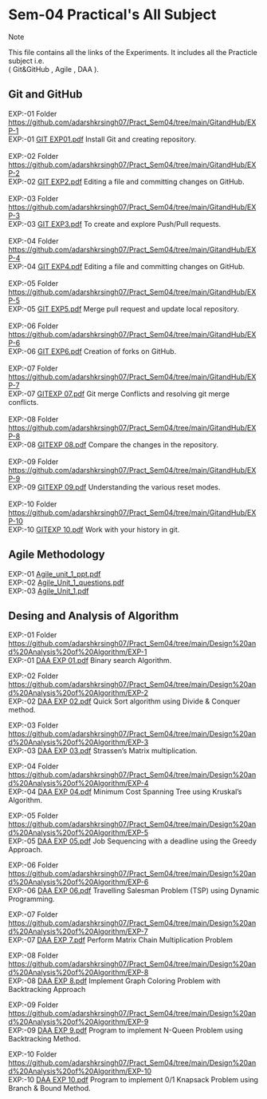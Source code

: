 # Sem-04 Practical's All Subject
> [!NOTE]
> This file contains all the links of the Experiments.
> It includes all the Practicle subject i.e.  
> ( Git&GitHub , Agile , DAA ).

## Git and GitHub   
EXP:-01  Folder https://github.com/adarshkrsingh07/Pract_Sem04/tree/main/GitandHub/EXP-1  
EXP:-01 [GIT EXP01.pdf](https://github.com/adarshkrsingh07/Pract_Sem04/files/14445228/GIT.EXP01.pdf) Install Git and creating repository.   
<br>
EXP:-02 Folder https://github.com/adarshkrsingh07/Pract_Sem04/tree/main/GitandHub/EXP-2      
EXP:-02 [GIT EXP2.pdf](https://github.com/adarshkrsingh07/Pract_Sem04/files/14445240/GIT.EXP2.pdf)   Editing a file and committing changes on GitHub.  
<br>
EXP:-03 Folder https://github.com/adarshkrsingh07/Pract_Sem04/tree/main/GitandHub/EXP-3  
EXP:-03 [GIT EXP3.pdf](https://github.com/adarshkrsingh07/Pract_Sem04/files/14445248/GIT.EXP3.pdf)   To create and explore Push/Pull requests.  
<br>
EXP:-04 Folder https://github.com/adarshkrsingh07/Pract_Sem04/tree/main/GitandHub/EXP-4  
EXP:-04 [GIT EXP4.pdf](https://github.com/adarshkrsingh07/Pract_Sem04/files/14445256/GIT.EXP4.pdf)   Editing a file and committing changes on GitHub.<br>
<br>
EXP:-05 Folder https://github.com/adarshkrsingh07/Pract_Sem04/tree/main/GitandHub/EXP-5  
EXP:-05 [GIT EXP5.pdf](https://github.com/adarshkrsingh07/Pract_Sem04/files/14452186/GIT.EXP5.pdf)  Merge pull request and update local repository.  
<br>
EXP:-06 Folder https://github.com/adarshkrsingh07/Pract_Sem04/tree/main/GitandHub/EXP-6  
EXP:-06 [GIT EXP6.pdf](https://github.com/adarshkrsingh07/Pract_Sem04/files/14513994/GIT.EXP6.pdf)  Creation of forks on GitHub.  
<br>
EXP:-07 Folder https://github.com/adarshkrsingh07/Pract_Sem04/tree/main/GitandHub/EXP-7  
EXP:-07 [GITEXP 07.pdf](https://github.com/adarshkrsingh07/Pract_Sem04/files/15033728/GITEXP.07.pdf)  Git merge Conflicts and resolving git merge conflicts.  
<br>
EXP:-08 Folder https://github.com/adarshkrsingh07/Pract_Sem04/tree/main/GitandHub/EXP-8  
EXP:-08 [GITEXP 08.pdf](https://github.com/adarshkrsingh07/Pract_Sem04/files/15033829/GITEXP.08.pdf) Compare the changes in the repository.    
<br>
EXP:-09 Folder https://github.com/adarshkrsingh07/Pract_Sem04/tree/main/GitandHub/EXP-9  
EXP:-09 [GITEXP 09.pdf](https://github.com/adarshkrsingh07/Pract_Sem04/files/15033841/GITEXP.09.pdf)  Understanding the various reset modes.    
<br>
EXP:-10 Folder https://github.com/adarshkrsingh07/Pract_Sem04/tree/main/GitandHub/EXP-10  
EXP:-10 [GITEXP 10.pdf](https://github.com/adarshkrsingh07/Pract_Sem04/files/15033849/GITEXP.10.pdf)  Work with your history in git.

## Agile Methodology
EXP:-01 [Agile_unit_1_ppt.pdf](https://github.com/adarshkrsingh07/Pract_Sem04/files/14445344/Agile_unit_1_ppt.pdf)  
EXP:-02 [Agile_Unit_1_questions.pdf](https://github.com/adarshkrsingh07/Pract_Sem04/files/14445345/Agile_Unit_1_questions.pdf)  
EXP:-03 [Agile_Unit_1.pdf](https://github.com/adarshkrsingh07/Pract_Sem04/files/14445346/Agile_Unit_1.pdf)  

## Desing and Analysis of Algorithm
EXP:-01 Folder https://github.com/adarshkrsingh07/Pract_Sem04/tree/main/Design%20and%20Analysis%20of%20Algorithm/EXP-1  
EXP:-01 [DAA EXP 01.pdf](https://github.com/adarshkrsingh07/Pract_Sem04/files/14445490/DAA.EXP.01.pdf)  Binary search Algorithm.<br>

EXP:-02 Folder https://github.com/adarshkrsingh07/Pract_Sem04/tree/main/Design%20and%20Analysis%20of%20Algorithm/EXP-2    
EXP:-02 [DAA EXP 02.pdf](https://github.com/adarshkrsingh07/Pract_Sem04/files/14445492/DAA.EXP.02.pdf)  Quick Sort algorithm using Divide & Conquer method.<br> 

EXP:-03 Folder https://github.com/adarshkrsingh07/Pract_Sem04/tree/main/Design%20and%20Analysis%20of%20Algorithm/EXP-3  
EXP:-03 [DAA EXP 03.pdf](https://github.com/adarshkrsingh07/Pract_Sem04/files/14445489/DAA.EXP.03.pdf)  Strassen’s Matrix multiplication.<br>

EXP:-04 Folder https://github.com/adarshkrsingh07/Pract_Sem04/tree/main/Design%20and%20Analysis%20of%20Algorithm/EXP-4  
EXP:-04 [DAA EXP 04.pdf](https://github.com/adarshkrsingh07/Pract_Sem04/files/14445498/DAA.EXP.04.pdf)  Minimum Cost Spanning Tree using Kruskal’s Algorithm.<br>

EXP:-05 Folder https://github.com/adarshkrsingh07/Pract_Sem04/tree/main/Design%20and%20Analysis%20of%20Algorithm/EXP-5  
EXP:-05 [DAA EXP 05.pdf](https://github.com/adarshkrsingh07/Pract_Sem04/files/14445496/DAA.EXP.05.pdf)  Job Sequencing with a deadline using the Greedy Approach.<br>

EXP:-06 Folder https://github.com/adarshkrsingh07/Pract_Sem04/tree/main/Design%20and%20Analysis%20of%20Algorithm/EXP-6  
EXP:-06 [DAA EXP 06.pdf](https://github.com/adarshkrsingh07/Pract_Sem04/files/14445493/DAA.EXP.06.pdf)  Travelling Salesman Problem (TSP) using Dynamic Programming. 

EXP:-07 Folder https://github.com/adarshkrsingh07/Pract_Sem04/tree/main/Design%20and%20Analysis%20of%20Algorithm/EXP-7  
EXP:-07 [DAA EXP 7.pdf](https://github.com/adarshkrsingh07/Pract_Sem04/files/15037733/DAA.EXP.7.pdf)  Perform Matrix Chain Multiplication Problem

EXP:-08 Folder https://github.com/adarshkrsingh07/Pract_Sem04/tree/main/Design%20and%20Analysis%20of%20Algorithm/EXP-8  
EXP:-08 [DAA EXP 8.pdf](https://github.com/adarshkrsingh07/Pract_Sem04/files/15037759/DAA.EXP.8.pdf) Implement Graph Coloring Problem with Backtracking Approach

EXP:-09 Folder https://github.com/adarshkrsingh07/Pract_Sem04/tree/main/Design%20and%20Analysis%20of%20Algorithm/EXP-9  
EXP:-09 [DAA EXP 9.pdf](https://github.com/adarshkrsingh07/Pract_Sem04/files/15037763/DAA.EXP.9.pdf) Program to implement N-Queen Problem using Backtracking Method.

EXP:-10 Folder https://github.com/adarshkrsingh07/Pract_Sem04/tree/main/Design%20and%20Analysis%20of%20Algorithm/EXP-10  
EXP:-10 [DAA EXP 10.pdf](https://github.com/adarshkrsingh07/Pract_Sem04/files/15037767/DAA.EXP.10.pdf)  Program to implement 0/1 Knapsack Problem using Branch & Bound Method.
